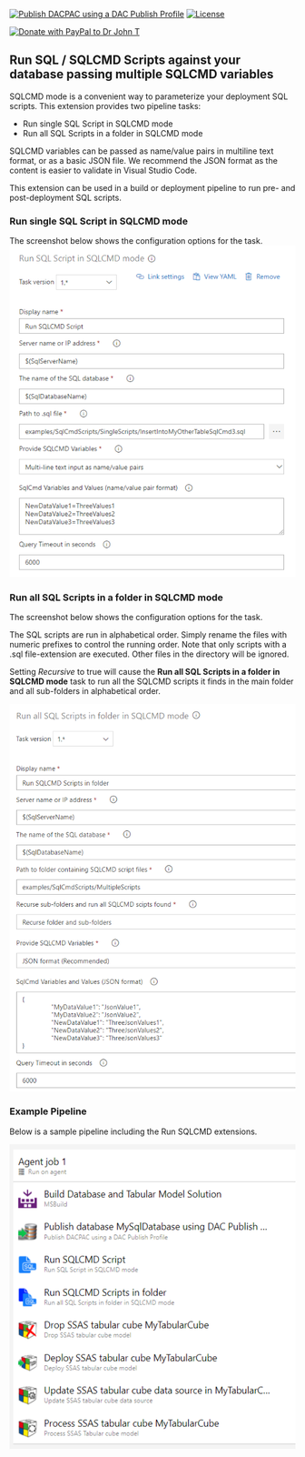 [![Publish DACPAC using a DAC Publish Profile](https://img.shields.io/visual-studio-marketplace/v/DrJohnExtensions.RunSqlCmdScripts.svg)](https://marketplace.visualstudio.com/items?itemName=DrJohnExtensions.RunSqlCmdScripts)
[![License](https://img.shields.io/github/license/mashape/apistatus.svg)](https://github.com/DrJohnT/AzureDevOpsExtensionsForSqlServer/blob/master/LICENSE)

[![Donate with PayPal to Dr John T](https://github.com/DrJohnT/AzureDevOpsExtensionsForSqlServer/blob/master/images/donate.png)](https://paypal.me/drjohnt)

## Run SQL / SQLCMD Scripts against your database passing multiple SQLCMD variables

SQLCMD mode is a convenient way to parameterize your deployment SQL scripts.  This extension provides two pipeline tasks:

* Run single SQL Script in SQLCMD mode
* Run all SQL Scripts in a folder in SQLCMD mode

SQLCMD variables can be passed as name/value pairs in multiline text format, or as a basic JSON file.  We recommend the JSON format as the content is easier to validate in Visual Studio Code.

This extension can be used in a build or deployment pipeline to run pre- and post-deployment SQL scripts.

### Run single SQL Script in SQLCMD mode

The screenshot below shows the configuration options for the task.
![image](images/ConfigureRunSingleSqlCmdScript.png "Configure Run Single SQLCMD Script")

### Run all SQL Scripts in a folder in SQLCMD mode

The screenshot below shows the configuration options for the task.

The SQL scripts are run in alphabetical order.  Simply rename the files with numeric prefixes to control the running order.  Note that only scripts with a .sql file-extension are executed. Other files in the directory will be ignored.

Setting _Recursive_ to true will cause the **Run all SQL Scripts in a folder in SQLCMD mode** task to run all the SQLCMD scripts it finds in the main folder and all sub-folders in alphabetical order.

![image](images/ConfigureRunMultipleSqlCmdScriptsInFolder.png "Configure Run Multiple SQLCMD Scripts in Folder")

### Example Pipeline

Below is a sample pipeline including the Run SQLCMD extensions.

![image](images/ExamplePipeLine.png "Example pipeline")

